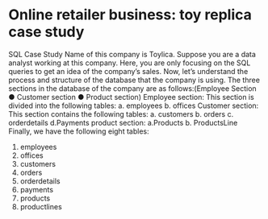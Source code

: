 # Online retailer business: toy replica case study
SQL Case Study
Name of this company is Toylica.
Suppose you are a data analyst working at this company. 
Here, you are only focusing on the SQL queries to get an idea of the company’s sales.
Now, let’s understand the process and structure of the database that the company is using. 
The three sections in the database of the company are as follows:(Employee Section ● Customer section ● Product section)
Employee section: This section is divided into the following tables: a. employees b. offices 
Customer section: This section contains the following tables: a. customers b. orders c. orderdetails d.Payments
product section: a.Products b. ProductsLine  
Finally, we have the following eight tables:
1. employees
2. offices
3. customers
4. orders
5. orderdetails
6. payments
7. products
8. productlines

